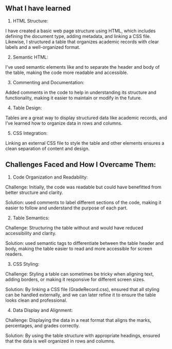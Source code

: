 ## What I have learned

1. HTML Structure:

I have created a basic web page structure using HTML, which includes defining the document type, adding metadata, and linking a CSS file. Likewise, I structured a table that organizes academic records with clear labels and a well-organized format.


2. Semantic HTML:

I've used semantic elements like <thead> and <tbody> to separate the header and body of the table, making the code more readable and accessible.


3. Commenting and Documentation:

Added comments in the code to help in understanding its structure and functionality, making it easier to maintain or modify in the future.


4. Table Design:

Tables are a great way to display structured data like academic records, and I’ve learned how to organize data in rows and columns.


5. CSS Integration:

Linking an external CSS file to style the table and other elements ensures a clean separation of content and design.



## Challenges Faced and How I Overcame Them:

1. Code Organization and Readability:

Challenge: Initially, the code was readable but could have benefitted from better structure and clarity.

Solution: used comments to label different sections of the code, making it easier to follow and understand the purpose of each part.


2. Table Semantics:

Challenge: Structuring the table without <thead> and <tbody> would have reduced accessibility and clarity.

Solution: used semantic tags to differentiate between the table header and body, making the table easier to read and more accessible for screen readers.


3. CSS Styling:

Challenge: Styling a table can sometimes be tricky when aligning text, adding borders, or making it responsive for different screen sizes.

Solution: By linking a CSS file (GradeRecord.css), ensured that all styling can be handled externally, and we can later refine it to ensure the table looks clean and professional.


4. Data Display and Alignment:

Challenge: Displaying the data in a neat format that aligns the marks, percentages, and grades correctly.

Solution: By using the table structure with appropriate headings, ensured that the data is well organized in rows and columns.